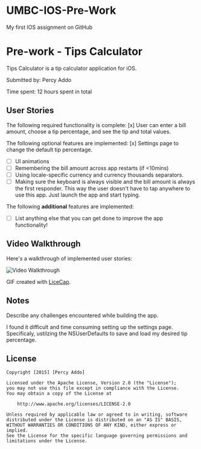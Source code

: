# UMBC-IOS-Pre-Work
My first IOS assignment on GitHub 

# Pre-work - Tips Calculator

Tips Calculator is a tip calculator application for iOS.

Submitted by: Percy Addo

Time spent: 12 hours spent in total

## User Stories

The following required functionality is complete:
 [x] User can enter a bill amount, choose a tip percentage, and see the tip and total values.

The following optional features are implemented:
 [x] Settings page to change the default tip percentage.
* [ ] UI animations
* [ ] Remembering the bill amount across app restarts (if <10mins)
* [ ] Using locale-specific currency and currency thousands separators.
* [ ] Making sure the keyboard is always visible and the bill amount is always the first responder. This way the user doesn't have to tap anywhere to use this app. Just launch the app and start typing.

The following **additional** features are implemented:

- [ ] List anything else that you can get done to improve the app functionality!

## Video Walkthrough 

Here's a walkthrough of implemented user stories:

<img src='http://i.imgur.com/AbyOR68.gif?1' title='Tips Demo 2' width='' alt='Video Walkthrough' />

GIF created with [LiceCap](http://www.cockos.com/licecap/).

## Notes

Describe any challenges encountered while building the app.

I found it difficult and time consuming setting up the settings page. Specificaly, ustilzing the NSUserDefaults to save and load my desired tip percentage.

## License

    Copyright [2015] [Percy Addo]

    Licensed under the Apache License, Version 2.0 (the "License");
    you may not use this file except in compliance with the License.
    You may obtain a copy of the License at

        http://www.apache.org/licenses/LICENSE-2.0

    Unless required by applicable law or agreed to in writing, software
    distributed under the License is distributed on an "AS IS" BASIS,
    WITHOUT WARRANTIES OR CONDITIONS OF ANY KIND, either express or implied.
    See the License for the specific language governing permissions and
    limitations under the License.
